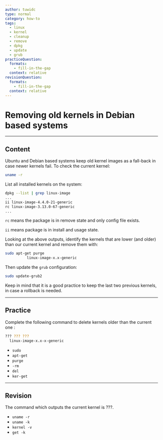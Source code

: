 ```yaml
---
author: tuwidc
type: normal
category: how-to
tags:
  - linux
  - kernel
  - cleanup
  - remove
  - dpkg
  - update
  - grub
practiceQuestion:
  formats:
    - fill-in-the-gap
  context: relative
revisionQuestion:
  formats:
    - fill-in-the-gap
  context: relative
---
```


# Removing old kernels in Debian based systems


---

## Content

Ubuntu and Debian based systems keep old kernel images as a fall-back in case newer kernels fail. To check the current kernel:

```bash
uname -r 
```

List all installed kernels on the system:

```bash
dpkg --list | grep linux-image
...
ii linux-image-4.4.0-21-generic
rc linux-image-3.13.0-67-generic
...
```

`rc` means the package is in remove state and only config file exists.

`ii` means package is in install and usage state.

Looking at the above outputs, identify the  kernels that are lower (and older) than our current kernel and remove them with:

```bash
sudo apt-get purge 
          linux-image-x.x-generic 
```

Then update the `grub` configuration:

```bash
sudo update-grub2 
```

Keep in mind that it is a good practice to keep the last two previous kernels, in case a rollback is needed.


---

## Practice

Complete the following command to delete kernels older than the current one :

```bash
??? ??? ??? 
  linux-image-x.x-x-generic
```

- `sudo`
- `apt-get`
- `purge`
- `-rm`
- `del`
- `ker-get`


---

## Revision

The command which outputs the current kernel is ???.

- `uname -r`
- `uname -k`
- `kernel -v`
- `get -k`
